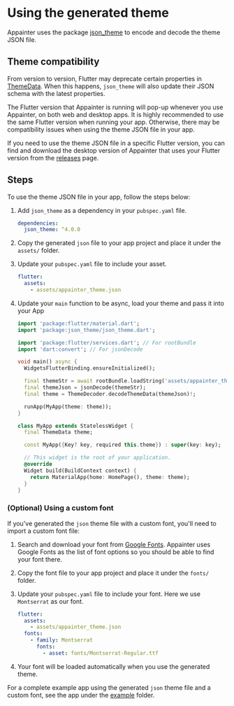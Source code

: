 # Using the generated theme

Appainter uses the package [json_theme](https://pub.dev/packages/json_theme) to encode and decode the theme JSON file.

## Theme compatibility

From version to version, Flutter may deprecate certain properties in [ThemeData](https://api.flutter.dev/flutter/material/ThemeData-class.html). When this happens, `json_theme` will also update their JSON schema with the latest properties. 

The Flutter version that Appainter is running will pop-up whenever you use Appainter, on both web and desktop apps. It is highly recommended to use the same Flutter version when running your app. Otherwise, there may be compatibility issues when using the theme JSON file in your app.

If you need to use the theme JSON file in a specific Flutter version, you can find and download the desktop version of Appainter that uses your Flutter version from the [releases](https://github.com/zeshuaro/appainter/releases) page.

## Steps

To use the theme JSON file in your app, follow the steps below:

1. Add `json_theme` as a dependency in your `pubspec.yaml` file.

    ```yml
    dependencies:
      json_theme: ^4.0.0
    ```

2. Copy the generated `json` file to your app project and place it under the `assets/` folder.
   
3. Update your `pubspec.yaml` file to include your asset.

    ```yml
    flutter:
      assets:
        - assets/appainter_theme.json
    ```

4. Update your `main` function to be async, load your theme and pass it into your App

   ```dart
   import 'package:flutter/material.dart';
   import 'package:json_theme/json_theme.dart';

   import 'package:flutter/services.dart'; // For rootBundle
   import 'dart:convert'; // For jsonDecode

   void main() async {
     WidgetsFlutterBinding.ensureInitialized();

     final themeStr = await rootBundle.loadString('assets/appainter_theme.json');
     final themeJson = jsonDecode(themeStr);
     final theme = ThemeDecoder.decodeThemeData(themeJson)!;

     runApp(MyApp(theme: theme));
   }

   class MyApp extends StatelessWidget {
     final ThemeData theme;

     const MyApp({Key? key, required this.theme}) : super(key: key);

     // This widget is the root of your application.
     @override
     Widget build(BuildContext context) {
       return MaterialApp(home: HomePage(), theme: theme);
     }
   }
   ```

### (Optional) Using a custom font

If you've generated the `json` theme file with a custom font, you'll need to import a custom font file:

1. Search and download your font from [Google Fonts](https://fonts.google.com/). Appainter uses Google Fonts as the list of font options so you should be able to find your font there.
   
2. Copy the font file to your app project and place it under the `fonts/` folder.
   
3. Update your `pubspec.yaml` file to include your font. Here we use `Montserrat` as our font.

    ```yml
    flutter:
      assets:
        - assets/appainter_theme.json
      fonts:
        - family: Montserrat
          fonts:
            - asset: fonts/Montserrat-Regular.ttf
    ```

4. Your font will be loaded automatically when you use the generated theme.

For a complete example app using the generated `json` theme file and a custom font, see the app under the [example](https://github.com/zeshuaro/appainter/tree/main/example) folder.
